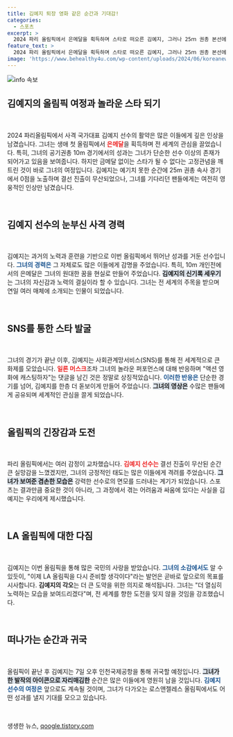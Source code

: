 ```yaml
---
title: 김예지 퇴장 영화 같은 순간과 기대감!
categories:
  - 스포츠
excerpt: >
  2024 파리 올림픽에서 은메달을 획득하며 스타로 떠오른 김예지, 그러나 25ｍ 권총 본선에서의 실수로 결선 진출에 실패! 엘론 머스크가 그녀의 영상에 반응하며 화제를 모은 가운데, 김예지는 LA 올림픽을 향한 준비를 다짐하고 있다.
feature_text: >
  2024 파리 올림픽에서 은메달을 획득하며 스타로 떠오른 김예지, 그러나 25ｍ 권총 본선에서의 실수로 결선 진출에 실패! 엘론 머스크가 그녀의 영상에 반응하며 화제를 모은 가운데, 김예지는 LA 올림픽을 향한 준비를 다짐하고 있다.
image: 'https://www.behealthy4u.com/wp-content/uploads/2024/06/koreanews.jpg'
---
```


<p><img src="https://www.behealthy4u.com/wp-content/uploads/2024/06/koreanews.jpg" alt="info 속보" /></p>

<h2 data-ke-size="size26">김예지의 올림픽 여정과 놀라운 스타 되기</h2>

<p data-ke-size="size16">&nbsp;</p>

<p data-ke-size="size16">2024 파리올림픽에서 사격 국가대표 김예지 선수의 활약은 많은 이들에게 깊은 인상을 남겼습니다. 그녀는 생애 첫 올림픽에서 <b><span style="color: #ee2323;">은메달</span></b>을 획득하며 전 세계의 관심을 끌었습니다. 특히, 그녀의 공기권총 10m 경기에서의 성과는 그녀가 단순한 선수 이상의 존재가 되어가고 있음을 보여줍니다. 하지만 금메달 없이는 스타가 될 수 없다는 고정관념을 깨트린 것이 바로 그녀의 여정입니다. 김예지는 예기치 못한 순간에 25m 권총 속사 경기에서 0점을 노출하며 결선 진출이 무산되었으나, 그녀를 기다리던 팬들에게는 여전히 영웅적인 인상만 남겼습니다.</p>

<p data-ke-size="size16">&nbsp;</p>

<h2 data-ke-size="size26">김예지 선수의 눈부신 사격 경력</h2>

<p data-ke-size="size16">&nbsp;</p>

<p data-ke-size="size16">김예지는 과거의 노력과 훈련을 기반으로 이번 올림픽에서 뛰어난 성과를 거둔 선수입니다. <b><span style="color: #1a5490;">그녀의 경력은</span></b> 그 자체로도 많은 이들에게 감명을 주었습니다. 특히, 10m 개인전에서의 은메달은 그녀의 원대한 꿈을 현실로 만들어 주었습니다. <b><span style="background-color: #21538527;">김예지의 신기록 세우기</span></b>는 그녀의 자신감과 노력의 결실이라 할 수 있습니다. 그녀는 전 세계의 주목을 받으며 연일 여러 매체에 소개되는 인물이 되었습니다.</p>

<p data-ke-size="size16">&nbsp;</p>

<h2 data-ke-size="size26">SNS를 통한 스타 발굴</h2>

<p data-ke-size="size16">&nbsp;</p>

<p data-ke-size="size16">그녀의 경기가 끝난 이후, 김예지는 사회관계망서비스(SNS)를 통해 전 세계적으로 큰 화제를 모았습니다. <b><span style="color: #ee2323;">일론 머스크</span></b>조차 그녀의 놀라운 퍼포먼스에 대해 반응하며 "액션 영화에 캐스팅하자"는 댓글을 남긴 것은 정말로 상징적았습니다. <b><span style="color: #1a5490;">이러한 반응은</span></b> 단순한 경기를 넘어, 김예지를 한층 더 돋보이게 만들어 주었습니다. <b><span style="background-color: #21538527;">그녀의 영상은</span></b> 수많은 팬들에게 공유되며 세계적인 관심을 끌게 되었습니다.</p>

<p data-ke-size="size16">&nbsp;</p>

<h2 data-ke-size="size26">올림픽의 긴장감과 도전</h2>

<p data-ke-size="size16">&nbsp;</p>

<p data-ke-size="size16">파리 올림픽에서는 여러 감정이 교차했습니다. <b><span style="color: #ee2323;">김예지 선수는</span></b> 결선 진출이 무산된 순간 큰 실망감을 느꼈겠지만, 그녀의 긍정적인 태도는 많은 이들에게 격려를 주었습니다. <b><span style="background-color: #21538527;">그녀가 보여준 겸손한 모습은</span></b> 강력한 선수로의 면모를 드러내는 계기가 되었습니다. 스포츠는 결과만큼 중요한 것이 아니라, 그 과정에서 겪는 어려움과 싸움에 있다는 사실을 김예지는 우리에게 제시했습니다.</p>

<p data-ke-size="size16">&nbsp;</p>

<h2 data-ke-size="size26">LA 올림픽에 대한 다짐</h2>

<p data-ke-size="size16">&nbsp;</p>

<p data-ke-size="size16">김예지는 이번 올림픽을 통해 많은 국민의 사랑을 받았습니다. <b><span style="color: #1a5490;">그녀의 소감에서도</span></b> 알 수 있듯이, "이제 LA 올림픽을 다시 준비할 생각이다"라는 발언은 곧바로 앞으로의 목표를 시사합니다. <b><span style="ee2323;">김예지의 각오</span></b>는 더 큰 도약을 위한 의지로 해석됩니다. 그녀는 "더 열심히 노력하는 모습을 보여드리겠다"며, 전 세계를 향한 도전을 잊지 않을 것임을 강조했습니다.</p>

<p data-ke-size="size16">&nbsp;</p>

<h2 data-ke-size="size26">떠나가는 순간과 귀국</h2>

<p data-ke-size="size16">&nbsp;</p>

<p data-ke-size="size16">올림픽이 끝난 후 김예지는 7일 오후 인천국제공항을 통해 귀국할 예정입니다. <b><span style="background-color: #21538527;">그녀가 한 발작의 아이콘으로 자리매김한</span></b> 순간은 많은 이들에게 영원히 남을 것입니다. <b><span style="color: #1a5490;">김예지 선수의 여정은</span></b> 앞으로도 계속될 것이며, 그녀가 다가오는 로스앤젤레스 올림픽에서도 어떤 성과를 낼지 기대를 모으고 있습니다. </p>

<p data-ke-size="size16">&nbsp;</p>
생생한 뉴스, <a href="https://qoogle.tistory.com" rel="dofollow">qoogle.tistory.com</a>


